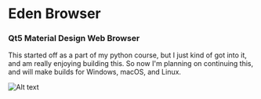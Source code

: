 # Eden Browser
### Qt5 Material Design Web Browser

This started off as a part of my python course, but I just kind of got into it, and am really enjoying building this.  So now I'm planning on continuing this, and will make builds for Windows, macOS, and Linux.

![Alt text](screenshots/browser-screen1.jpg?raw=true "Eden 0.1.3")